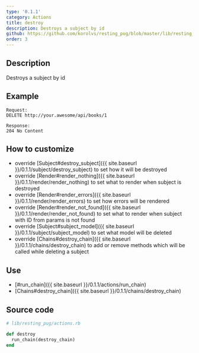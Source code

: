 ```yaml
---
type: '0.1.1'
category: Actions
title: destroy
description: Destroys a subject by id
github: https://github.com/korolvs/resting_pug/blob/master/lib/resting_pug/actions.rb#L87
order: 3
---
```


## Description
Destroys a subject by id

## Example
```
Request:
DELETE http://your.awesome/api/books/1

Response:
204 No Content
```

## How to customize
- override [Subject#destroy_subject]({{ site.baseurl }}/0.1.1/subject/destroy_subject) to set how it will be destroyed
- override [Render#render_nothing]({{ site.baseurl }}/0.1.1/render/render_nothing) to set what to render when subject is destroyed
- override [Render#render_errors]({{ site.baseurl }}/0.1.1/render/render_errors) to set how errors will be rendered
- override [Render#render_not_found]({{ site.baseurl }}/0.1.1/render/render_not_found) to set what to render when subject with ID from params is not found
- override [Subject#subject_model]({{ site.baseurl }}/0.1.1/subject/subject_model) to set what model will be deleted
- override [Chains#destroy_chain]({{ site.baseurl }}/0.1.1/chains/destroy_chain) to add or remove methods which will be called while deleting a subject

## Use
- [#run_chain]({{ site.baseurl }}/0.1.1/actions/run_chain)
- [Chains#destroy_chain]({{ site.baseurl }}/0.1.1/chains/destroy_chain)

## Source code
```ruby
# lib/resting_pug/actions.rb

def destroy
  run_chain(destroy_chain)
end
```



